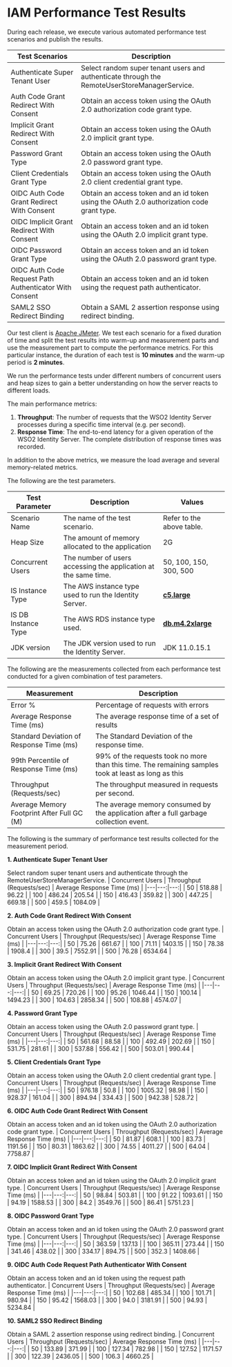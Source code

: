 # IAM Performance Test Results

During each release, we execute various automated performance test scenarios and publish the results.

| Test Scenarios | Description |
| --- | --- |
| Authenticate Super Tenant User | Select random super tenant users and authenticate through the RemoteUserStoreManagerService. |
| Auth Code Grant Redirect With Consent | Obtain an access token using the OAuth 2.0 authorization code grant type. |
| Implicit Grant Redirect With Consent | Obtain an access token using the OAuth 2.0 implicit grant type. |
| Password Grant Type | Obtain an access token using the OAuth 2.0 password grant type. |
| Client Credentials Grant Type | Obtain an access token using the OAuth 2.0 client credential grant type. |
| OIDC Auth Code Grant Redirect With Consent | Obtain an access token and an id token using the OAuth 2.0 authorization code grant type. |
| OIDC Implicit Grant Redirect With Consent | Obtain an access token and an id token using the OAuth 2.0 implicit grant type. |
| OIDC Password Grant Type | Obtain an access token and an id token using the OAuth 2.0 password grant type. |
| OIDC Auth Code Request Path Authenticator With Consent | Obtain an access token and an id token using the request path authenticator. |
| SAML2 SSO Redirect Binding | Obtain a SAML 2 assertion response using redirect binding. |

Our test client is [Apache JMeter](https://jmeter.apache.org/index.html). We test each scenario for a fixed duration of
time and split the test results into warm-up and measurement parts and use the measurement part to compute the
performance metrics. For this particular instance, the duration of each test is **10 minutes** and the warm-up period is **2 minutes**.

We run the performance tests under different numbers of concurrent users and heap sizes to gain a better understanding on how the server reacts to different loads.

The main performance metrics:

1. **Throughput**: The number of requests that the WSO2 Identity Server processes during a specific time interval (e.g. per second).
2. **Response Time**: The end-to-end latency for a given operation of the WSO2 Identity Server. The complete distribution of response times was recorded.

In addition to the above metrics, we measure the load average and several memory-related metrics.

The following are the test parameters.

| Test Parameter | Description | Values |
| --- | --- | --- |
| Scenario Name | The name of the test scenario. | Refer to the above table. |
| Heap Size | The amount of memory allocated to the application | 2G |
| Concurrent Users | The number of users accessing the application at the same time. | 50, 100, 150, 300, 500 |
| IS Instance Type | The AWS instance type used to run the Identity Server. | [**c5.large**](https://aws.amazon.com/ec2/instance-types/) |
| IS DB Instance Type | The AWS RDS instance type used. | [**db.m4.2xlarge**](https://aws.amazon.com/rds/instance-types/) |
| JDK version | The JDK version used to run the Identity Server. | JDK 11.0.15.1 |

The following are the measurements collected from each performance test conducted for a given combination of
test parameters.

| Measurement | Description |
| --- | --- |
| Error % | Percentage of requests with errors |
| Average Response Time (ms) | The average response time of a set of results |
| Standard Deviation of Response Time (ms) | The Standard Deviation of the response time. |
| 99th Percentile of Response Time (ms) | 99% of the requests took no more than this time. The remaining samples took at least as long as this |
| Throughput (Requests/sec) | The throughput measured in requests per second. |
| Average Memory Footprint After Full GC (M) | The average memory consumed by the application after a full garbage collection event. |

The following is the summary of performance test results collected for the measurement period.



**1. Authenticate Super Tenant User**

Select random super tenant users and authenticate through the RemoteUserStoreManagerService.
|  Concurrent Users | Throughput (Requests/sec) | Average Response Time (ms) |
|---|---:|---:|
|  50 | 518.88 | 96.22 |
|  100 | 486.24 | 205.54 |
|  150 | 416.43 | 359.82 |
|  300 | 447.25 | 669.18 |
|  500 | 459.5 | 1084.09 |

**2. Auth Code Grant Redirect With Consent**

Obtain an access token using the OAuth 2.0 authorization code grant type.
|  Concurrent Users | Throughput (Requests/sec) | Average Response Time (ms) |
|---|---:|---:|
|  50 | 75.26 | 661.67 |
|  100 | 71.11 | 1403.15 |
|  150 | 78.38 | 1908.4 |
|  300 | 39.5 | 7552.91 |
|  500 | 76.28 | 6534.64 |

**3. Implicit Grant Redirect With Consent**

Obtain an access token using the OAuth 2.0 implicit grant type.
|  Concurrent Users | Throughput (Requests/sec) | Average Response Time (ms) |
|---|---:|---:|
|  50 | 69.25 | 720.26 |
|  100 | 95.26 | 1046.44 |
|  150 | 100.14 | 1494.23 |
|  300 | 104.63 | 2858.34 |
|  500 | 108.88 | 4574.07 |

**4. Password Grant Type**

Obtain an access token using the OAuth 2.0 password grant type.
|  Concurrent Users | Throughput (Requests/sec) | Average Response Time (ms) |
|---|---:|---:|
|  50 | 561.68 | 88.58 |
|  100 | 492.49 | 202.69 |
|  150 | 531.75 | 281.61 |
|  300 | 537.88 | 556.42 |
|  500 | 503.01 | 990.44 |

**5. Client Credentials Grant Type**

Obtain an access token using the OAuth 2.0 client credential grant type.
|  Concurrent Users | Throughput (Requests/sec) | Average Response Time (ms) |
|---|---:|---:|
|  50 | 976.18 | 50.8 |
|  100 | 1005.32 | 98.98 |
|  150 | 928.37 | 161.04 |
|  300 | 894.94 | 334.43 |
|  500 | 942.38 | 528.72 |

**6. OIDC Auth Code Grant Redirect With Consent**

Obtain an access token and an id token using the OAuth 2.0 authorization code grant type.
|  Concurrent Users | Throughput (Requests/sec) | Average Response Time (ms) |
|---|---:|---:|
|  50 | 81.87 | 608.1 |
|  100 | 83.73 | 1191.56 |
|  150 | 80.31 | 1863.62 |
|  300 | 74.55 | 4011.27 |
|  500 | 64.04 | 7758.87 |

**7. OIDC Implicit Grant Redirect With Consent**

Obtain an access token and an id token using the OAuth 2.0 implicit grant type.
|  Concurrent Users | Throughput (Requests/sec) | Average Response Time (ms) |
|---|---:|---:|
|  50 | 98.84 | 503.81 |
|  100 | 91.22 | 1093.61 |
|  150 | 94.19 | 1588.53 |
|  300 | 84.2 | 3549.76 |
|  500 | 86.41 | 5751.23 |

**8. OIDC Password Grant Type**

Obtain an access token and an id token using the OAuth 2.0 password grant type.
|  Concurrent Users | Throughput (Requests/sec) | Average Response Time (ms) |
|---|---:|---:|
|  50 | 363.59 | 137.13 |
|  100 | 365.11 | 273.44 |
|  150 | 341.46 | 438.02 |
|  300 | 334.17 | 894.75 |
|  500 | 352.3 | 1408.66 |

**9. OIDC Auth Code Request Path Authenticator With Consent**

Obtain an access token and an id token using the request path authenticator.
|  Concurrent Users | Throughput (Requests/sec) | Average Response Time (ms) |
|---|---:|---:|
|  50 | 102.68 | 485.34 |
|  100 | 101.71 | 980.94 |
|  150 | 95.42 | 1568.03 |
|  300 | 94.0 | 3181.91 |
|  500 | 94.93 | 5234.84 |

**10. SAML2 SSO Redirect Binding**

Obtain a SAML 2 assertion response using redirect binding.
|  Concurrent Users | Throughput (Requests/sec) | Average Response Time (ms) |
|---|---:|---:|
|  50 | 133.89 | 371.99 |
|  100 | 127.34 | 782.98 |
|  150 | 127.52 | 1171.57 |
|  300 | 122.39 | 2436.05 |
|  500 | 106.3 | 4660.25 |
